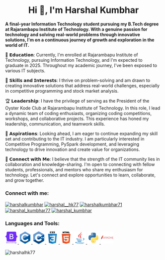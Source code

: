 <h1 align="center">Hi 👋, I'm Harshal Kumbhar</h1>
<p><b>A final-year Information Technology student pursuing my B.Tech degree at Rajarambapu Institute of Technology. With a genuine passion for technology and solving real-world problems through innovative solutions, I'm on a continuous journey of growth and exploration in the world of IT.</b>

💼 𝗘𝗱𝘂𝗰𝗮𝘁𝗶𝗼𝗻: Currently, I'm enrolled at Rajarambapu Institute of Technology, pursuing Information Technology, and I'm expected to graduate in 2025. Throughout my academic journey, I've been exposed to various IT subjects.

🚀 𝗦𝗸𝗶𝗹𝗹𝘀 𝗮𝗻𝗱 𝗜𝗻𝘁𝗲𝗿𝗲𝘀𝘁𝘀: I thrive on problem-solving and am drawn to creating innovative solutions that address real-world challenges, especially in competitive programming and stock market analysis.

🏆 𝗟𝗲𝗮𝗱𝗲𝗿𝘀𝗵𝗶𝗽: I have the privilege of serving as the President of the Oyster Kode Club at Rajarambapu Institute of Technology. In this role, I lead a dynamic team of coding enthusiasts, organizing coding competitions, workshops, and collaborative projects. This experience has honed my leadership, communication, and teamwork skills.

🌟 𝗔𝘀𝗽𝗶𝗿𝗮𝘁𝗶𝗼𝗻𝘀: Looking ahead, I am eager to continue expanding my skill set and contributing to the IT industry. I am particularly interested in Competitive Programming, PySpark development, and leveraging technology to drive innovation and create value for organizations.

🤝 𝗖𝗼𝗻𝗻𝗲𝗰𝘁 𝘄𝗶𝘁𝗵 𝗠𝗲: I believe that the strength of the IT community lies in collaboration and knowledge-sharing. I'm open to connecting with fellow students, professionals, and mentors who share my enthusiasm for technology. Let's connect and explore opportunities to learn, collaborate, and grow together.</p>

<h3 align="left">Connect with me:</h3>
<p align="left">
<a href="https://linkedin.com/in/harshalkumbhar" target="blank"><img align="center" src="https://raw.githubusercontent.com/rahuldkjain/github-profile-readme-generator/master/src/images/icons/Social/linked-in-alt.svg" alt="harshalkumbhar" height="30" width="40" /></a>
<a href="https://instagram.com/harshal__hk77" target="blank"><img align="center" src="https://raw.githubusercontent.com/rahuldkjain/github-profile-readme-generator/master/src/images/icons/Social/instagram.svg" alt="harshal__hk77" height="30" width="40" /></a>
<a href="https://www.hackerrank.com/harshalkumbhar71" target="blank"><img align="center" src="https://raw.githubusercontent.com/rahuldkjain/github-profile-readme-generator/master/src/images/icons/Social/hackerrank.svg" alt="harshalkumbhar71" height="30" width="40" /></a>
<a href="https://www.leetcode.com/harshal_kumbhar77" target="blank"><img align="center" src="https://raw.githubusercontent.com/rahuldkjain/github-profile-readme-generator/master/src/images/icons/Social/leet-code.svg" alt="harshal_kumbhar77" height="30" width="40" /></a>
<a href="https://auth.geeksforgeeks.org/user/harshal_kumbhar" target="blank"><img align="center" src="https://raw.githubusercontent.com/rahuldkjain/github-profile-readme-generator/master/src/images/icons/Social/geeks-for-geeks.svg" alt="harshal_kumbhar" height="30" width="40" /></a>
</p>

<h3 align="left">Languages and Tools:</h3>
<p align="left"> <a href="https://getbootstrap.com" target="_blank" rel="noreferrer"> <img src="https://raw.githubusercontent.com/devicons/devicon/master/icons/bootstrap/bootstrap-plain-wordmark.svg" alt="bootstrap" width="40" height="40"/> </a> <a href="https://www.cprogramming.com/" target="_blank" rel="noreferrer"> <img src="https://raw.githubusercontent.com/devicons/devicon/master/icons/c/c-original.svg" alt="c" width="40" height="40"/> </a> <a href="https://www.w3schools.com/cpp/" target="_blank" rel="noreferrer"> <img src="https://raw.githubusercontent.com/devicons/devicon/master/icons/cplusplus/cplusplus-original.svg" alt="cplusplus" width="40" height="40"/> </a> <a href="https://www.w3schools.com/css/" target="_blank" rel="noreferrer"> <img src="https://raw.githubusercontent.com/devicons/devicon/master/icons/css3/css3-original-wordmark.svg" alt="css3" width="40" height="40"/> </a> <a href="https://www.w3.org/html/" target="_blank" rel="noreferrer"> <img src="https://raw.githubusercontent.com/devicons/devicon/master/icons/html5/html5-original-wordmark.svg" alt="html5" width="40" height="40"/> </a> <a href="https://www.java.com" target="_blank" rel="noreferrer"> <img src="https://raw.githubusercontent.com/devicons/devicon/master/icons/java/java-original.svg" alt="java" width="40" height="40"/> </a> <a href="https://www.python.org" target="_blank" rel="noreferrer"> <img src="https://raw.githubusercontent.com/devicons/devicon/master/icons/python/python-original.svg" alt="python" width="40" height="40"/> </a> <a href="https://spark.apache.org/" target="_blank" rel="noreferrer"> <img src="https://raw.githubusercontent.com/devicons/devicon/master/icons/apache/apache-original-wordmark.svg" alt="pyspark" width="40" height="40"/> </a> </p>

<p><img align="center" src="https://github-readme-stats.vercel.app/api/top-langs?username=harshalhk77&show_icons=true&locale=en&layout=compact" alt="harshalhk77" /></p>
